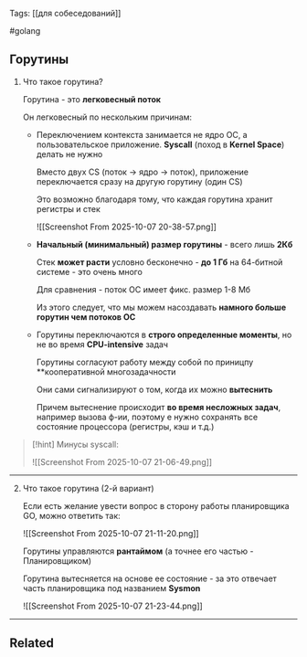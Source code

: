 Tags: [[для собеседований]]

#golang 



## Горутины



1. Что такое горутина?

	Горутина - это **легковесный поток**
	
	
	Он легковесный по нескольким причинам:
	
	- Переключением контекста занимается не ядро ОС, а пользовательское приложение. **Syscall** (поход в **Kernel Space**) делать не нужно
	  
		Вместо двух CS (поток -> ядро -> поток), приложение переключается сразу на другую горутину (один CS)
		
		Это возможно благодаря тому, что каждая горутина хранит регистры и стек
		
		![[Screenshot From 2025-10-07 20-38-57.png]]
	 
	
	- **Начальный (минимальный) размер горутины** - всего лишь **2Кб**
	  
		Стек **может расти** условно бесконечно - **до 1 Гб** на 64-битной системе - это очень много  
		
		Для сравнения - поток ОС имеет фикс. размер 1-8 Мб
		
		Из этого следует, что мы можем насоздавать **намного больше горутин чем потоков ОС**
	  
	  
	- Горутины переключаются в  **строго определенные моменты**, но не во время **CPU-intensive** задач
	  
		Горутины согласуют работу между собой по приницпу **кооперативной 
		многозадачности
		
		Они сами сигнализируют о том, когда их можно **вытеснить**
		
		Причем вытеснение происходит **во время несложных задач**, например вызова ф-ии, поэтому е нужно сохранять все состояние процессора (регистры, кэш и т.д.)


> [!hint] 
> Минусы syscall:
> 
> ![[Screenshot From 2025-10-07 21-06-49.png]] 


---


2. Что такое горутина (2-й вариант)

	Если есть желание увести вопрос в сторону работы планировщика GO, можно ответить так:
	
	![[Screenshot From 2025-10-07 21-11-20.png]]
	
	
	Горутины управляются **рантаймом** (а точнее его частью - Планировщиком)
	
	Горутина вытесняется на основе ее состояние - за это отвечает часть планировщика под названием **Sysmon**
	
	
	![[Screenshot From 2025-10-07 21-23-44.png]]


---


## Related



